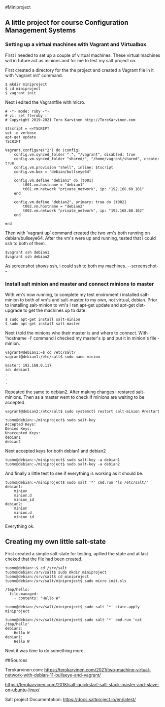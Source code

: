 #Miniproject

## A little project for course Configuration Management Systems

### Setting up a virtual machines with Vagrant and Virtualbox
First i needed to set up a couple of virtual machines. 
These virtual machines will in future  act as minions and for me to test my salt project on.

First created a directory for the the project and created a Vagrant file in it with 'vagrant init' command.

	$ mkdir miniproject
	$ cd miniproject
	$ vagrant init

Next i edited the Vagrantfile with micro.

	# -*- mode: ruby -*-
	# vi: set ft=ruby :
	# Copyright 2019-2021 Tero Karvinen http://TeroKarvinen.com
	
	$tscript = <<TSCRIPT
	set -o verbose
	apt-get update
	TSCRIPT
	
	Vagrant.configure("2") do |config|
		config.vm.synced_folder ".", "/vagrant", disabled: true
		config.vm.synced_folder "shared/", "/home/vagrant/shared", create: true
		config.vm.provision "shell", inline: $tscript
		config.vm.box = "debian/bullseye64"
	
		config.vm.define "debian1" do |t001|
			t001.vm.hostname = "debian1"
			t001.vm.network "private_network", ip: "192.168.60.101"
		end
	
		config.vm.define "debian2", primary: true do |t002|
			t002.vm.hostname = "debian2"
			t002.vm.network "private_network", ip: "192.168.60.102"
		end
		
	end

Then with 'vagrant up' command created the two vm's both running on debian/bullseye64. After the vm's were up and running, tested that i could ssh to both of them.

	$vagrant ssh debian1
	$vagrant ssh debian2

As screenshot shows ssh, i could ssh to both my machines.
--screenschot--

### Install salt minion and master and connect minions to master

With vm's now running, to complete my test enviroment i installed salt-minion to both of vm's and salt-master to my own, not virtual, debian.
Prior to installing salt-minion to vm's i  ran apt-get update and apt-get dist-upgrade to get the machines up to date.
 
	$ sudo apt-get install salt-minion
	$ sudo apt-get install salt-master

Next i told the minions who their master is and where to connect. 
With 'hostname -I' command i checked my master's ip and put it in minion's file - minion.

	vagrant@debian1:~$ cd /etc/salt/
	vagrant@debian1:/etc/salt$ sudo nano minion

	master: 192.168.0.117
	id: debian1
	.
	.
	.

 Repeated the same to debian2. After making changes i restared salt-minions.
 Then as a master went to check if minions are waiting to be accepted. 
 
	vagrant@debian2:/etc/salt$ sudo systemctl restart salt-minion #restart
	
 	tuomo@debian:~/miniproject$ sudo salt-key
 	Accepted Keys:
 	Denied Keys:
 	Unaccepted Keys:
 	debian1
 	debian2

 Next accepted keys for both debian1 and debian2

 	tuomo@debian:~/miniproject$ sudo salt-key -a debian1
 	tuomo@debian:~/miniproject$ sudo salt-key -a debian2

And finally a little test to see if everything is working as it should be.

	tuomo@debian:~/miniproject$ sudo salt '*' cmd.run 'ls /etc/salt/'
	debian1:
	    minion
	    minion.d
	    minion_id
	debian2:
	    minion
	    minion.d
	    minion_id

Everything ok.

## Creating my own little salt-state

First created a simple salt-state for testing, apllied the state and at last cheked that the file had been created.

	tuomo@debian:~$ cd /srv/salt
	tuomo@debian:/srv/salt$ sudo mkdir miniproject
	tuomo@debian:/srv/salt$ cd miniproject
	tuomo@debian:/srv/salt/miniproject$ sudo micro init.sls

	/tmp/hello:
	  file.managed:
	    - contents: "Hello W"

	tuomo@debian:/srv/salt/miniproject$ sudo salt '*' state.apply miniproject

	tuomo@debian:/srv/salt/miniproject$ sudo salt '*' cmd.run 'cat  /tmp/hello'
	debian2:
	    Hello W
	debian1:
	    Hello W

Next it was time to do something more.

##Sources

Terokarvinen.com:
https://terokarvinen.com/2021/two-machine-virtual-network-with-debian-11-bullseye-and-vagrant/

https://terokarvinen.com/2018/salt-quickstart-salt-stack-master-and-slave-on-ubuntu-linux/

Salt project Documentation:
https://docs.saltproject.io/en/latest/	
	


 	
